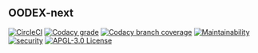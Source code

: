 OODEX-next
---

[![CircleCI](https://img.shields.io/circleci/project/github/MaxMEllon/oodex-next/master.svg?style=flat-square&label=Circle%20CI)](https://circleci.com/gh/MaxMEllon/oodex-next)
[![Codacy grade](https://img.shields.io/codacy/grade/f8b4978fd13a47c8873c14d3746ef068/master.svg?style=flat-square)](https://www.codacy.com/app/MaxMEllon/oodex-next/dashboard)
[![Codacy branch coverage](https://img.shields.io/codacy/coverage/f8b4978fd13a47c8873c14d3746ef068/master.svg?style=flat-square)](https://www.codacy.com/app/MaxMEllon/oodex-next/files)
[![Maintainability](https://api.codeclimate.com/v1/badges/c49dd95870860eba5fad/maintainability)](https://codeclimate.com/github/MaxMEllon/oodex-next/maintainability)
[![security](https://hakiri.io/github/MaxMEllon/oodex-next/master.svg?style=flat-square)](https://hakiri.io/github/MaxMEllon/oodex-next/master)
[![APGL-3.0 License](https://img.shields.io/badge/license-APGL--3.0-blue.svg?style=flat-square)](LICENSE)

